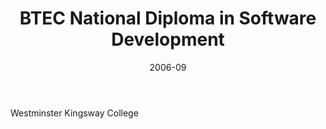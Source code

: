 ---
path: "education"
date: "2006-09"
period: "2006 - 2008"
title: "BTEC National Diploma in Software Development"
body: "Westminster Kingsway College"
url: "https://www.westking.ac.uk/"
---